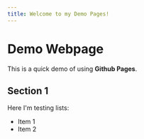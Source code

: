 ```yaml
---
title: Welcome to my Demo Pages!
---
```


# Demo Webpage

This is a quick demo of using **Github Pages**. 

## Section 1

Here I'm testing lists: 
- Item 1
- Item 2
